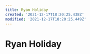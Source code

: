 ```yaml
---
title: Ryan Holiday
created: '2021-12-17T18:20:25.438Z'
modified: '2021-12-17T18:20:25.449Z'
---
```


# Ryan Holiday
